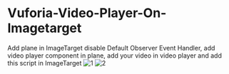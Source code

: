 # Vuforia-Video-Player-On-Imagetarget
Add plane in ImageTarget disable Default Observer Event Handler, add video player component in plane, add your video in video player and add this script in ImageTarget
![1](https://user-images.githubusercontent.com/48366464/174352526-a4f78784-50e8-430b-909b-0fc0026a8ff0.png)
![2](https://user-images.githubusercontent.com/48366464/174352631-bf71089d-84c9-4ab4-abca-8fd4254003f4.png)
